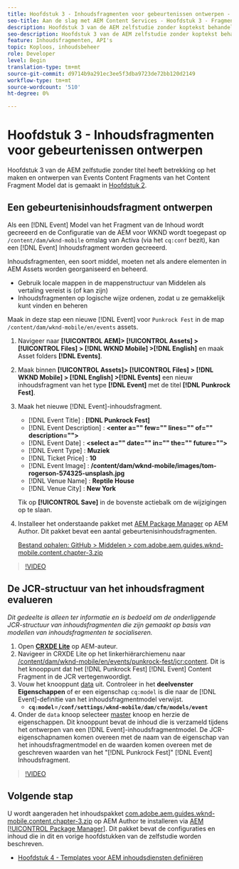 ```yaml
---
title: Hoofdstuk 3 - Inhoudsfragmenten voor gebeurtenissen ontwerpen - Inhoudsservices
seo-title: Aan de slag met AEM Content Services - Hoofdstuk 3 - Fragmenten voor gebeurtenisinhoud ontwerpen
description: Hoofdstuk 3 van de AEM zelfstudie zonder koptekst behandelt het maken en ontwerpen van gebeurtenisinhoudfragmenten van het model voor inhoudsfragmenten dat in hoofdstuk 2 is gemaakt.
seo-description: Hoofdstuk 3 van de AEM zelfstudie zonder koptekst behandelt het maken en ontwerpen van gebeurtenisinhoudfragmenten van het model voor inhoudsfragmenten dat in hoofdstuk 2 is gemaakt.
feature: Inhoudsfragmenten, API's
topic: Koploos, inhoudsbeheer
role: Developer
level: Begin
translation-type: tm+mt
source-git-commit: d9714b9a291ec3ee5f3dba9723de72bb120d2149
workflow-type: tm+mt
source-wordcount: '510'
ht-degree: 0%

---
```



# Hoofdstuk 3 - Inhoudsfragmenten voor gebeurtenissen ontwerpen

Hoofdstuk 3 van de AEM zelfstudie zonder titel heeft betrekking op het maken en ontwerpen van Events Content Fragments van het Content Fragment Model dat is gemaakt in [Hoofdstuk 2](./chapter-2.md).

## Een gebeurtenisinhoudsfragment ontwerpen

Als een [!DNL Event] Model van het Fragment van de Inhoud wordt gecreeerd en de Configuratie van de AEM voor WKND wordt toegepast op `/content/dam/wknd-mobile` omslag van Activa (via het `cq:conf` bezit), kan een [!DNL Event] Inhoudsfragment worden gecreeerd.

Inhoudsfragmenten, een soort middel, moeten net als andere elementen in AEM Assets worden georganiseerd en beheerd.

* Gebruik locale mappen in de mappenstructuur van Middelen als vertaling vereist is (of kan zijn)
* Inhoudsfragmenten op logische wijze ordenen, zodat u ze gemakkelijk kunt vinden en beheren

Maak in deze stap een nieuwe [!DNL Event] voor `Punkrock Fest` in de map `/content/dam/wknd-mobile/en/events` assets.

1. Navigeer naar **[!UICONTROL AEM]> [!UICONTROL Assets] > [!UICONTROL Files] > [!DNL WKND Mobile] >[!DNL English]** en maak Asset folders **[!DNL Events]**.
1. Maak binnen **[!UICONTROL Assets]> [!UICONTROL Files] > [!DNL WKND Mobile] > [!DNL English] >[!DNL Events]** een nieuw inhoudsfragment van het type **[!DNL Event]** met de titel **[!DNL Punkrock Fest]**.
1. Maak het nieuwe [!DNL Event]-inhoudsfragment.

   * [!DNL Event Title] : **[!DNL Punkrock Fest]**
   * [!DNL Event Description] :  **&lt;enter a=&quot;&quot; few=&quot;&quot; lines=&quot;&quot; of=&quot;&quot; description=&quot;&quot;>**
   * [!DNL Event Date] :  **&lt;select a=&quot;&quot; date=&quot;&quot; in=&quot;&quot; the=&quot;&quot; future=&quot;&quot;>**
   * [!DNL Event Type] :  **Muziek**
   * [!DNL Ticket Price] :  **10**
   * [!DNL Event Image] :  **/content/dam/wknd-mobile/images/tom-rogerson-574325-unsplash.jpg**
   * [!DNL Venue Name] :  **Reptile House**
   * [!DNL Venue City] :  **New York**

   Tik op **[!UICONTROL Save]** in de bovenste actiebalk om de wijzigingen op te slaan.

1. Installeer het onderstaande pakket met [AEM Package Manager](http://localhost:4502/crx/packmgr/index.jsp) op AEM Author. Dit pakket bevat een aantal gebeurtenisinhoudsfragmenten.

   [Bestand ophalen: GitHub > Middelen > com.adobe.aem.guides.wknd-mobile.content.chapter-3.zip](https://github.com/adobe/aem-guides-wknd-mobile/releases/latest)

>[!VIDEO](https://video.tv.adobe.com/v/28338/?quality=12&learn=on)

## De JCR-structuur van het inhoudsfragment evalueren

*Dit gedeelte is alleen ter informatie en is bedoeld om de onderliggende JCR-structuur van inhoudsfragmenten die zijn gemaakt op basis van modellen van inhoudsfragmenten te socialiseren.*

1. Open **[CRXDE Lite](http://localhost:4502/crx/de/index.jsp)** op AEM-auteur.
1. Navigeer in CRXDE Lite op het linkerhiërarchiemenu naar [/content/dam/wknd-mobile/en/events/punkrock-fest/jcr:content](http://localhost:4502/crx/de/index.jsp#/content/dam/wknd-mobile/en/events/punkrock-fest/jcr:content). Dit is het knooppunt dat het [!DNL Punkrock Fest] [!DNL Event] Content Fragment in de JCR vertegenwoordigt.
1. Vouw het knooppunt [data](http://localhost:4502/crx/de/index.jsp#/content/dam/wknd-mobile/en/events/punkrock-fest/jcr:content/data/master) uit.
Controleer in het **deelvenster Eigenschappen** of er een eigenschap `cq:model` is die naar de [!DNL Event]-definitie van het inhoudsfragmentmodel verwijst.
   * **`cq:model`**=**`/conf/settings/wknd-mobile/dam/cfm/models/event`**
1. Onder de `data` knoop selecteer [master](http://localhost:4502/crx/de/index.jsp#/content/dam/wknd-mobile/en/events/punkrock-fest/jcr:content/data/master) knoop en herzie de eigenschappen. Dit knooppunt bevat de inhoud die is verzameld tijdens het ontwerpen van een [!DNL Event]-inhoudsfragmentmodel. De JCR-eigenschapnamen komen overeen met de naam van de eigenschap van het inhoudsfragmentmodel en de waarden komen overeen met de geschreven waarden van het &quot;[!DNL Punkrock Fest]&quot; [!DNL Event] Inhoudsfragment.

>[!VIDEO](https://video.tv.adobe.com/v/28356/?quality=12&learn=on)

## Volgende stap

U wordt aangeraden het inhoudspakket [com.adobe.aem.guides.wknd-mobile.content.chapter-3.zip](https://github.com/adobe/aem-guides-wknd-mobile/releases/latest) op AEM Author te installeren via [AEM [!UICONTROL Package Manager]](http://localhost:4502/crx/packmgr/index.jsp). Dit pakket bevat de configuraties en inhoud die in dit en vorige hoofdstukken van de zelfstudie worden beschreven.

* [Hoofdstuk 4 - Templates voor AEM inhoudsdiensten definiëren](./chapter-4.md)

